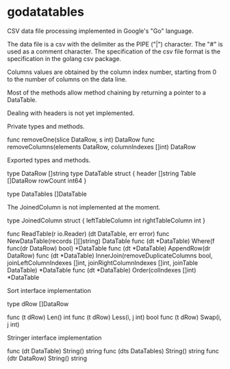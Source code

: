 # godatatables
CSV data file processing implemented in Google's "Go" language.

The data file is a csv with the delimiter as the PIPE ("|") character.
The "#" is used as a comment character.
The specification of the csv file format is the specification in the golang csv package.

Columns values are obtained by the column index number, starting from 0 to the number of columns on the data line.

Most of the methods allow method chaining by returning a pointer to a DataTable.

Dealing with headers is not yet implemented.

Private types and methods.

func removeOne(slice DataRow, s int) DataRow
func removeColumns(elements DataRow, columnIndexes []int) DataRow

Exported types and methods.

type DataRow []string
type DataTable struct {
	header   []string
	Table    []DataRow
	rowCount int64
}

type DataTables []DataTable

The JoinedColumn is not implemented at the moment.

type JoinedColumn struct {
	leftTableColumn  int
	rightTableColumn int
}


func ReadTable(r io.Reader) (dt DataTable, err error)
func NewDataTable(records [][]string) DataTable
func (dt *DataTable) Where(f func(dr DataRow) bool) *DataTable
func (dt *DataTable) AppendRow(dr DataRow)
func (dt *DataTable) InnerJoin(removeDuplicateColumns bool, joinLeftColumnIndexes []int, joinRightColumnIndexes []int, joinTable DataTable) *DataTable
func (dt *DataTable) Order(colIndexes []int) *DataTable

Sort interface implementation

type dRow []DataRow

func (t dRow) Len() int
func (t dRow) Less(i, j int) bool
func (t dRow) Swap(i, j int)

Stringer interface implementation

func (dt DataTable) String() string
func (dts DataTables) String() string
func (dtr DataRow) String() string
